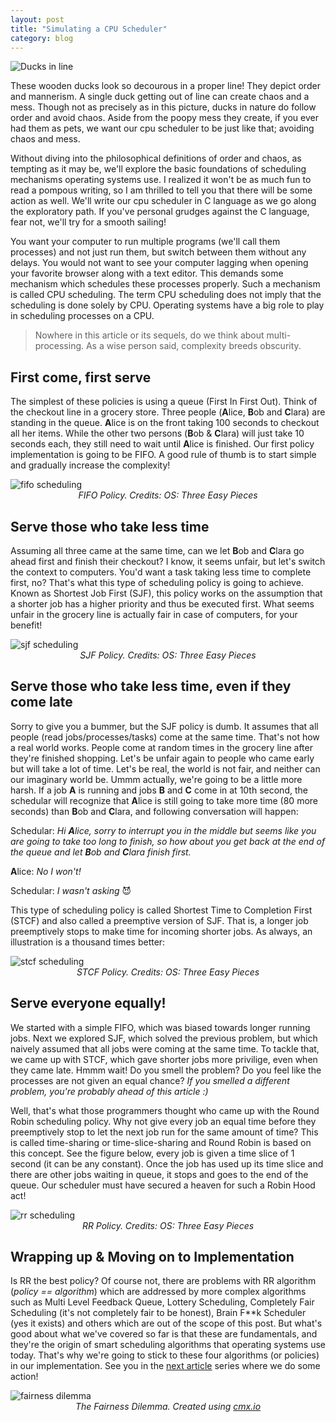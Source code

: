 ```yaml
---
layout: post
title: "Simulating a CPU Scheduler"
category: blog
---
```


![Ducks in line](../assets/images/duck-queue.jpg)

These wooden ducks look so decourous in a proper line! They depict order and mannerism. A single duck getting out of line can create chaos and a mess. Though not as precisely as in this picture, ducks in nature do follow order and avoid chaos. Aside from the poopy mess they create, if you ever had them as pets, we want our cpu scheduler to be just like that; avoiding chaos and mess.

Without diving into the philosophical definitions of order and chaos, as tempting as it may be, we'll explore the basic foundations of scheduling mechanisms operating systems use. I realized it won't be as much fun to read a pompous writing, so I am thrilled to tell you that there will be some action as well. We'll write our cpu scheduler in C language as we go along the exploratory path. If you've personal grudges against the C language, fear not, we'll try for a smooth sailing!

You want your computer to run multiple programs (we'll call them processes) and not just run them, but switch between them without any delays. You would not want to see your computer lagging when opening your favorite browser along with a text editor. This demands some mechanism which schedules these processes properly. Such a mechanism is called CPU scheduling. The term CPU scheduling does not imply that the scheduling is done solely by CPU. Operating systems have a big role to play in scheduling processes on a CPU.

> Nowhere in this article or its sequels, do we think about multi-processing. As a wise person said, complexity breeds obscurity.

## First come, first serve

The simplest of these policies is using a queue (First In First Out). Think of the checkout line in a grocery store. Three people (**A**lice, **B**ob and **C**lara) are standing in the queue. **A**lice is on the front taking 100 seconds to checkout all her items. While the other two persons (**B**ob & **C**lara) will just take 10 seconds each, they still need to wait until **A**lice is finished. Our first policy implementation is going to be FIFO. A good rule of thumb is to start simple and gradually increase the complexity!

![fifo scheduling](../assets/images/fifo_sched.PNG)
<em style="display:block;text-align:center;">FIFO Policy. Credits: OS: Three Easy Pieces</em>

## Serve those who take less time

Assuming all three came at the same time, can we let **B**ob and **C**lara go ahead first and finish their checkout? I know, it seems unfair, but let's switch the context to computers. You'd want a task taking less time to complete first, no? That's what this type of scheduling policy is going to achieve. Known as Shortest Job First (SJF), this policy works on the assumption that a shorter job has a higher priority and thus be executed first. What seems unfair in the grocery line is actually fair in case of computers, for your benefit!

![sjf scheduling](../assets/images/sjf_sched.PNG)
<em style="display:block;text-align:center;">SJF Policy. Credits: OS: Three Easy Pieces</em>

## Serve those who take less time, even if they come late

Sorry to give you a bummer, but the SJF policy is dumb. It assumes that all people (read jobs/processes/tasks) come at the same time. That's not how a real world works. People come at random times in the grocery line after they're finished shopping. Let's be unfair again to people who came early but will take a lot of time. Let's be real, the world is not fair, and neither can our imaginary world be. Ummm actually, we're going to be a little more harsh. If a job **A** is running and jobs **B** and **C** come in at 10th second, the schedular will recognize that **A**lice is still going to take more time (80 more seconds) than **B**ob and **C**lara, and following conversation will happen:

Schedular: *Hi **A**lice, sorry to interrupt you in the middle but seems like you are going to take too long to finish, so how about you get back at the end of the queue and let **B**ob and **C**lara finish first.*

**A**lice: *No I won't!*

Schedular: *I wasn't asking* 😈

This type of scheduling policy is called Shortest Time to Completion First (STCF) and also called a preemptive version of SJF. That is, a longer job preemptively stops to make time for incoming shorter jobs. As always, an illustration is a thousand times better:

![stcf scheduling](../assets/images/stcf_sched.PNG)
<em style="display:block;text-align:center;">STCF Policy. Credits: OS: Three Easy Pieces</em>

## Serve everyone equally!

We started with a simple FIFO, which was biased towards longer running jobs. Next we explored SJF, which solved the previous problem, but which naively assumed that all jobs were coming at the same time. To tackle that, we came up with STCF, which gave shorter jobs more privilige, even when they came late. Hmmm wait! Do you smell the problem? Do you feel like the processes are not given an equal chance? *If you smelled a different problem, you're probably ahead of this article :)*

Well, that's what those programmers thought who came up with the Round Robin scheduling policy. Why not give every job an equal time before they preemptively stop to let the next job run for the same amount of time? This is called time-sharing or time-slice-sharing and Round Robin is based on this concept. See the figure below, every job is given a time slice of 1 second (it can be any constant). Once the job has used up its time slice and there are other jobs waiting in queue, it stops and goes to the end of the queue. Our scheduler must have secured a heaven for such a Robin Hood act!

![rr scheduling](../assets/images/rr_sched.PNG)
<em style="display:block;text-align:center;">RR Policy. Credits: OS: Three Easy Pieces</em>

## Wrapping up & Moving on to Implementation

Is RR the best policy? Of course not, there are problems with RR algorithm (*policy == algorithm*) which are addressed by more complex algorithms such as Multi Level Feedback Queue, Lottery Scheduling, Completely Fair Scheduling (it's not completely fair to be honest), Brain F**k Scheduler (yes it exists) and others which are out of the scope of this post. But what's good about what we've covered so far is that these are fundamentals, and they're the origin of smart scheduling algorithms that operating systems use today. That's why we're going to stick to these four algorithms (or policies) in our implementation. See you in the [next article](../simulating-cpu-scheduler-pt-2) series where we do some action!

![fairness dilemma](../assets/images/fairness_dilemma.PNG)
<em style="display:block;text-align:center;">The Fairness Dilemma. Created using <a href="http://cmx.io" target="_blank">cmx.io</a></em>

